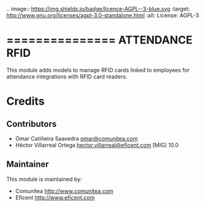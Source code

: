 .. image:: https://img.shields.io/badge/licence-AGPL--3-blue.svg
   :target: http://www.gnu.org/licenses/agpl-3.0-standalone.html
   :alt: License: AGPL-3

===============
ATTENDANCE RFID
===============

This module adds models to manage RFID cards linked to employees for attendance
integrations with RFID card readers.


Credits
=======

Contributors
------------
* Omar Catiñeira Saavedra <omar@comunitea.com>
* Héctor Villarreal Ortega <hector.villarreal@eficent.com> [MIG] 10.0

Maintainer
----------
This module is maintained by:
* Comunitea <http://www.comunitea.com>
* Eficent <http://www.eficent.com>

